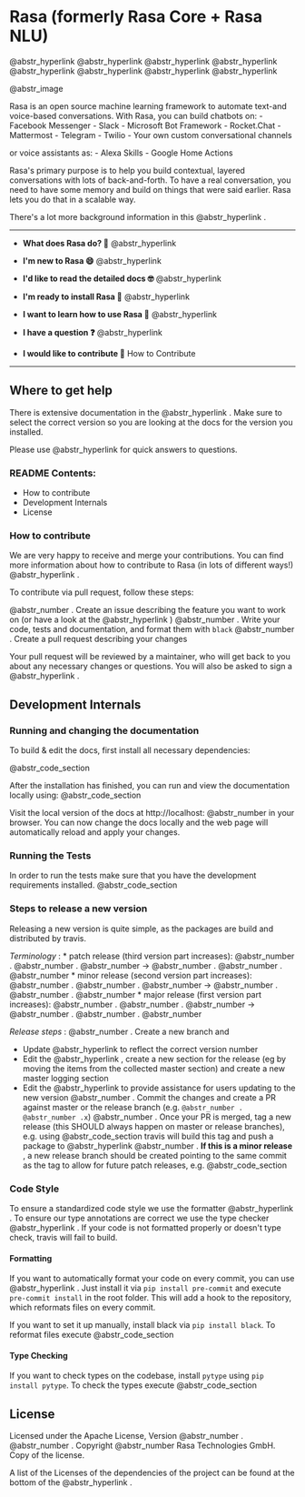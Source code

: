 # Rasa (formerly Rasa Core + Rasa NLU)

@abstr_hyperlink @abstr_hyperlink @abstr_hyperlink @abstr_hyperlink @abstr_hyperlink @abstr_hyperlink @abstr_hyperlink @abstr_hyperlink 

@abstr_image 

Rasa is an open source machine learning framework to automate text-and voice-based conversations. With Rasa, you can build chatbots on: \- Facebook Messenger \- Slack \- Microsoft Bot Framework \- Rocket.Chat \- Mattermost \- Telegram \- Twilio \- Your own custom conversational channels

or voice assistants as: \- Alexa Skills \- Google Home Actions

Rasa's primary purpose is to help you build contextual, layered conversations with lots of back-and-forth. To have a real conversation, you need to have some memory and build on things that were said earlier. Rasa lets you do that in a scalable way.

There's a lot more background information in this @abstr_hyperlink .

* * *

  * **What does Rasa do? 🤔** @abstr_hyperlink 

  * **I'm new to Rasa 😄** @abstr_hyperlink 

  * **I'd like to read the detailed docs 🤓** @abstr_hyperlink 

  * **I'm ready to install Rasa 🚀** @abstr_hyperlink 

  * **I want to learn how to use Rasa 🚀** @abstr_hyperlink 

  * **I have a question ❓** @abstr_hyperlink 

  * **I would like to contribute 🤗** How to Contribute




* * *

## Where to get help

There is extensive documentation in the @abstr_hyperlink . Make sure to select the correct version so you are looking at the docs for the version you installed.

Please use @abstr_hyperlink for quick answers to questions.

### README Contents:

  * How to contribute
  * Development Internals
  * License



### How to contribute

We are very happy to receive and merge your contributions. You can find more information about how to contribute to Rasa (in lots of different ways!) @abstr_hyperlink .

To contribute via pull request, follow these steps:

@abstr_number . Create an issue describing the feature you want to work on (or have a look at the @abstr_hyperlink ) @abstr_number . Write your code, tests and documentation, and format them with `black` @abstr_number . Create a pull request describing your changes

Your pull request will be reviewed by a maintainer, who will get back to you about any necessary changes or questions. You will also be asked to sign a @abstr_hyperlink .

## Development Internals

### Running and changing the documentation

To build & edit the docs, first install all necessary dependencies:

@abstr_code_section 

After the installation has finished, you can run and view the documentation locally using: @abstr_code_section 

Visit the local version of the docs at http://localhost: @abstr_number in your browser. You can now change the docs locally and the web page will automatically reload and apply your changes.

### Running the Tests

In order to run the tests make sure that you have the development requirements installed. @abstr_code_section 

### Steps to release a new version

Releasing a new version is quite simple, as the packages are build and distributed by travis.

_Terminology_ : * patch release (third version part increases): @abstr_number . @abstr_number . @abstr_number -> @abstr_number . @abstr_number . @abstr_number * minor release (second version part increases): @abstr_number . @abstr_number . @abstr_number -> @abstr_number . @abstr_number . @abstr_number * major release (first version part increases): @abstr_number . @abstr_number . @abstr_number -> @abstr_number . @abstr_number . @abstr_number 

_Release steps_ : @abstr_number . Create a new branch and 

  * Update @abstr_hyperlink to reflect the correct version number
  * Edit the @abstr_hyperlink , create a new section for the release (eg by moving the items from the collected master section) and create a new master logging section
  * Edit the @abstr_hyperlink to provide assistance for users updating to the new version @abstr_number . Commit the changes and create a PR against master or the release branch (e.g. `@abstr_number . @abstr_number .x`) @abstr_number . Once your PR is merged, tag a new release (this SHOULD always happen on master or release branches), e.g. using @abstr_code_section travis will build this tag and push a package to @abstr_hyperlink @abstr_number . **If this is a minor release** , a new release branch should be created pointing to the same commit as the tag to allow for future patch releases, e.g. @abstr_code_section 



### Code Style

To ensure a standardized code style we use the formatter @abstr_hyperlink . To ensure our type annotations are correct we use the type checker @abstr_hyperlink . If your code is not formatted properly or doesn't type check, travis will fail to build.

#### Formatting

If you want to automatically format your code on every commit, you can use @abstr_hyperlink . Just install it via `pip install pre-commit` and execute `pre-commit install` in the root folder. This will add a hook to the repository, which reformats files on every commit.

If you want to set it up manually, install black via `pip install black`. To reformat files execute @abstr_code_section 

#### Type Checking

If you want to check types on the codebase, install `pytype` using `pip install pytype`. To check the types execute @abstr_code_section 

## License

Licensed under the Apache License, Version @abstr_number . @abstr_number . Copyright @abstr_number Rasa Technologies GmbH. Copy of the license.

A list of the Licenses of the dependencies of the project can be found at the bottom of the @abstr_hyperlink .
